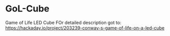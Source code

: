 # GoL-Cube
Game of Life LED Cube
FOr detailed description got to: https://hackaday.io/project/203239-conway-s-game-of-life-on-a-led-cube
